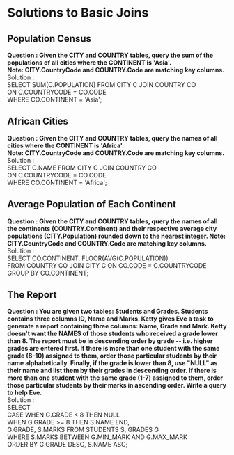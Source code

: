 # Solutions to Basic Joins
  
## Population Census  
**Question : Given the CITY and COUNTRY tables, query the sum of the populations of all cities where the CONTINENT is 'Asia'.  
Note: CITY.CountryCode and COUNTRY.Code are matching key columns.**   
Solution :   
SELECT SUM(C.POPULATION) FROM CITY C JOIN COUNTRY CO   
ON C.COUNTRYCODE = CO.CODE   
WHERE CO.CONTINENT = 'Asia';  

## African Cities  
**Question : Given the CITY and COUNTRY tables, query the names of all cities where the CONTINENT is 'Africa'.  
Note: CITY.CountryCode and COUNTRY.Code are matching key columns.**   
Solution :   
SELECT C.NAME FROM CITY C JOIN COUNTRY CO   
ON C.COUNTRYCODE = CO.CODE   
WHERE CO.CONTINENT = 'Africa';  

## Average Population of Each Continent 
**Question : Given the CITY and COUNTRY tables, query the names of all the continents (COUNTRY.Continent) and their respective average city populations (CITY.Population) rounded down to the nearest integer.
Note: CITY.CountryCode and COUNTRY.Code are matching key columns.**   
Solution :   
SELECT CO.CONTINENT, FLOOR(AVG(C.POPULATION))  
FROM COUNTRY CO JOIN CITY C ON CO.CODE = C.COUNTRYCODE  
GROUP BY CO.CONTINENT;  

## The Report 
**Question : You are given two tables: Students and Grades. Students contains three columns ID, Name and Marks. Ketty gives Eve a task to generate a report containing three columns: Name, Grade and Mark. Ketty doesn't want the NAMES of those students who received a grade lower than 8. The report must be in descending order by grade -- i.e. higher grades are entered first. If there is more than one student with the same grade (8-10) assigned to them, order those particular students by their name alphabetically. Finally, if the grade is lower than 8, use "NULL" as their name and list them by their grades in descending order. If there is more than one student with the same grade (1-7) assigned to them, order those particular students by their marks in ascending order.
Write a query to help Eve.**   
Solution :   
SELECT   
CASE WHEN G.GRADE < 8 THEN NULL   
WHEN G.GRADE >= 8 THEN S.NAME END,  
G.GRADE, S.MARKS FROM STUDENTS S, GRADES G  
WHERE S.MARKS BETWEEN G.MIN_MARK AND G.MAX_MARK  
ORDER BY G.GRADE DESC, S.NAME ASC;  
